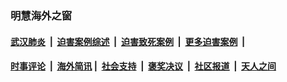 
### 明慧海外之窗

####  [武汉肺炎](indexes/365.md?t=04071101) &nbsp;|&nbsp;  [迫害案例综述](indexes/328.md?t=04071101) &nbsp;|&nbsp; [迫害致死案例](indexes/277.md?t=04071101)  &nbsp;|&nbsp; [更多迫害案例](indexes/81.md?t=04071101)  &nbsp;|&nbsp; 
####  [时事评论](indexes/19.md?t=04071101) &nbsp;|&nbsp; [海外简讯](indexes/245.md?t=04071101)&nbsp;|&nbsp;  [社会支持](indexes/140.md?t=04071101) &nbsp;|&nbsp; [褒奖决议](indexes/282.md?t=04071101) &nbsp;|&nbsp; [社区报道](indexes/91.md?t=04071101)  &nbsp;|&nbsp; [天人之间](indexes/78.md?t=04071101) 

